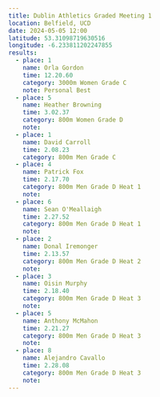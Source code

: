 ```yaml
---
title: Dublin Athletics Graded Meeting 1 
location: Belfield, UCD
date: 2024-05-05 12:00
latitude: 53.31098719630516
longitude: -6.233811202247855
results:
  - place: 1
    name: Orla Gordon
    time: 12.20.60
    category: 3000m Women Grade C
    note: Personal Best
  - place: 5
    name: Heather Browning
    time: 3.02.37
    category: 800m Women Grade D
    note:
  - place: 1
    name: David Carroll
    time: 2.08.23
    category: 800m Men Grade C
  - place: 4
    name: Patrick Fox
    time: 2.17.70
    category: 800m Men Grade D Heat 1
    note:
  - place: 6
    name: Sean O'Meallaigh
    time: 2.27.52 
    category: 800m Men Grade D Heat 1
    note:
  - place: 2
    name: Donal Iremonger
    time: 2.13.57 
    category: 800m Men Grade D Heat 2
    note:
  - place: 3
    name: Oisin Murphy
    time: 2.18.40
    category: 800m Men Grade D Heat 3
    note:
  - place: 5
    name: Anthony McMahon
    time: 2.21.27 
    category: 800m Men Grade D Heat 3
    note:
  - place: 8
    name: Alejandro Cavallo
    time: 2.28.08
    category: 800m Men Grade D Heat 3
    note:
---
```

